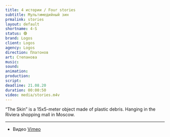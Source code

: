 ```yaml
---
title: 4 истории / Four stories
subtitle: Мультимедийный зин
prmalink: stories
layout: default
shortname: 4-S
status: 🟢
brand: Logos
client: Logos
agency: Logos
direction: Платонов
art: Степанова
music:  
sound:
animation:  
production:  
script:
deadline: 21.08.20
duration: 00:00:50
video: media/stories.m4v
---
```


“The Skin” is a 15x5-meter object made of plastic debris.
Hanging in the Riviera shopping mall in Moscow.


---

+ Видео [Vimeo](xxxxx)
